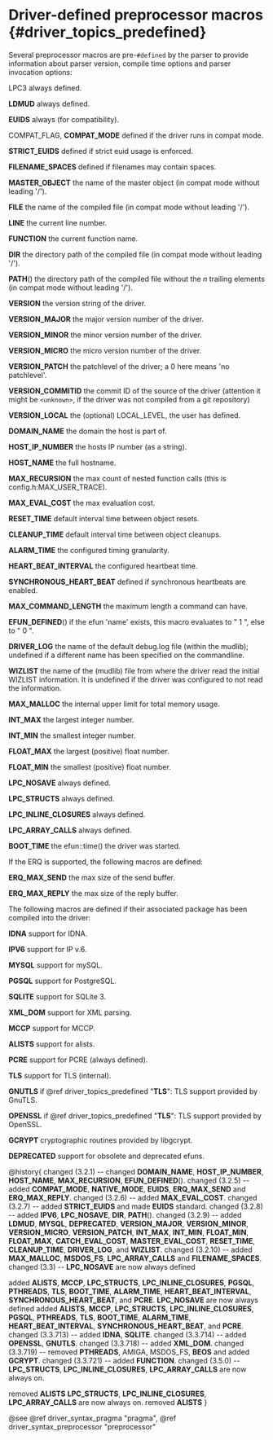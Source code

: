 Driver-defined preprocessor macros {#driver_topics_predefined}
==============================================================
Several preprocessor macros are pre-`#defined` by the parser to provide information about parser version, compile time options and parser invocation options:

LPC3
always defined.

__LDMUD__
always defined.

__EUIDS__
always (for compatibility).

COMPAT_FLAG, __COMPAT_MODE__
defined if the driver runs in compat mode.

__STRICT_EUIDS__
defined if strict euid usage is enforced.

__FILENAME_SPACES__
defined if filenames may contain spaces.

__MASTER_OBJECT__
the name of the master object (in compat mode without leading '/').

__FILE__
the name of the compiled file (in compat mode without leading '/').

__LINE__
the current line number.

__FUNCTION__
the current function name.

__DIR__
the directory path of the compiled file (in compat mode without leading '/').

__PATH__()
the directory path of the compiled file without the <em>n</em> trailing elements (in compat mode without leading '/').

__VERSION__
the version string of the driver.

__VERSION_MAJOR__
the major version number of the driver.

__VERSION_MINOR__
the minor version number of the driver.

__VERSION_MICRO__
the micro version number of the driver.

__VERSION_PATCH__
the patchlevel of the driver; a 0 here means 'no patchlevel'.

__VERSION_COMMITID__
the commit ID of the source of the driver (attention it might be `<unknown>`, if the driver was not compiled from a git repository)

__VERSION_LOCAL__
the (optional) LOCAL_LEVEL, the user has defined.

__DOMAIN_NAME__
the domain the host is part of.

__HOST_IP_NUMBER__
the hosts IP number (as a string).

__HOST_NAME__
the full hostname.

__MAX_RECURSION__
the max count of nested function calls (this is config.h:MAX_USER_TRACE).

__MAX_EVAL_COST__
the max evaluation cost.

__RESET_TIME__
default interval time between object resets.

__CLEANUP_TIME__
default interval time between object cleanups.

__ALARM_TIME__
the configured timing granularity.

__HEART_BEAT_INTERVAL__
the configured heartbeat time.

__SYNCHRONOUS_HEART_BEAT__
defined if synchronous heartbeats are enabled.

__MAX_COMMAND_LENGTH__
the maximum length a command can have.

__EFUN_DEFINED__()
if the efun 'name' exists, this macro evaluates to " 1 ", else to " 0 ".

__DRIVER_LOG__
the name of the default debug.log file (within the mudlib); undefined if a different name has been specified on the commandline.

__WIZLIST__
the name of the (mudlib) file from where the driver read the initial WIZLIST information. It is undefined if the driver was configured to not read the information.

__MAX_MALLOC__
the internal upper limit for total memory usage.

__INT_MAX__
the largest integer number.

__INT_MIN__
the smallest integer number.

__FLOAT_MAX__
the largest (positive) float number.

__FLOAT_MIN__
the smallest (positive) float number.

__LPC_NOSAVE__
always defined.

__LPC_STRUCTS__
always defined.

__LPC_INLINE_CLOSURES__
always defined.

__LPC_ARRAY_CALLS__
always defined.

__BOOT_TIME__
the efun::time() the driver was started.

If the ERQ is supported, the following macros are defined:

__ERQ_MAX_SEND__
the max size of the send buffer.

__ERQ_MAX_REPLY__
the max size of the reply buffer.

The following macros are defined if their associated package has been compiled into the driver:

__IDNA__
support for IDNA.

__IPV6__
support for IP v.6.

__MYSQL__
support for mySQL.

__PGSQL__
support for PostgreSQL.

__SQLITE__
support for SQLite 3.

__XML_DOM__
support for XML parsing.

__MCCP__
support for MCCP.

__ALISTS__
support for alists.

__PCRE__
support for PCRE (always defined).

__TLS__
support for TLS (internal).

__GNUTLS__
if @ref driver_topics_predefined "__TLS__": TLS support provided by GnuTLS.

__OPENSSL__
if @ref driver_topics_predefined "__TLS__": TLS support provided by OpenSSL.

__GCRYPT__
cryptographic routines provided by libgcrypt.

__DEPRECATED__
support for obsolete and deprecated efuns.

@history{
changed (3.2.1) -- changed __DOMAIN_NAME__, __HOST_IP_NUMBER__, __HOST_NAME__, __MAX_RECURSION__, __EFUN_DEFINED__().
changed (3.2.5) -- added __COMPAT_MODE__, __NATIVE_MODE__, __EUIDS__, __ERQ_MAX_SEND__ and __ERQ_MAX_REPLY__.
changed (3.2.6) -- added __MAX_EVAL_COST__.
changed (3.2.7) -- added __STRICT_EUIDS__ and made __EUIDS__ standard.
changed (3.2.8) -- added __IPV6__, __LPC_NOSAVE__, __DIR__, __PATH__().
changed (3.2.9) -- added __LDMUD__, __MYSQL__, __DEPRECATED__, __VERSION_MAJOR__, __VERSION_MINOR__, __VERSION_MICRO__, __VERSION_PATCH__, __INT_MAX__, __INT_MIN__, __FLOAT_MIN__, __FLOAT_MAX__, __CATCH_EVAL_COST__, __MASTER_EVAL_COST__, __RESET_TIME__, __CLEANUP_TIME__, __DRIVER_LOG__, and __WIZLIST__.
changed (3.2.10) -- added __MAX_MALLOC__, __MSDOS_FS__, __LPC_ARRAY_CALLS__ and __FILENAME_SPACES__.
changed (3.3) -- __LPC_NOSAVE__ are now always defined

added __ALISTS__, __MCCP__, __LPC_STRUCTS__, __LPC_INLINE_CLOSURES__, __PGSQL__, __PTHREADS__, __TLS__, __BOOT_TIME__, __ALARM_TIME__, __HEART_BEAT_INTERVAL__, __SYNCHRONOUS_HEART_BEAT__, and __PCRE__.
__LPC_NOSAVE__ are now always defined
added __ALISTS__, __MCCP__, __LPC_STRUCTS__, __LPC_INLINE_CLOSURES__, __PGSQL__, __PTHREADS__, __TLS__, __BOOT_TIME__, __ALARM_TIME__, __HEART_BEAT_INTERVAL__, __SYNCHRONOUS_HEART_BEAT__, and __PCRE__.
changed (3.3.713) -- added __IDNA__, __SQLITE__.
changed (3.3.714) -- added __OPENSSL__, __GNUTLS__.
changed (3.3.718) -- added __XML_DOM__.
changed (3.3.719) -- removed __PTHREADS__, AMIGA, MSDOS_FS, __BEOS__ and added __GCRYPT__.
changed (3.3.721) -- added __FUNCTION__.
changed (3.5.0) -- __LPC_STRUCTS__, __LPC_INLINE_CLOSURES__, __LPC_ARRAY_CALLS__ are now always on.

removed __ALISTS__
__LPC_STRUCTS__, __LPC_INLINE_CLOSURES__, __LPC_ARRAY_CALLS__ are now always on.
removed __ALISTS__
}

@see @ref driver_syntax_pragma "pragma", @ref driver_syntax_preprocessor "preprocessor"
